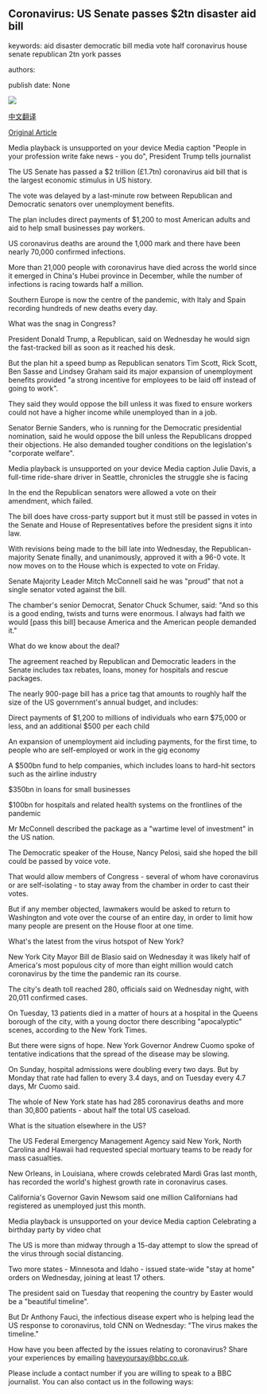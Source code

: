 ## Coronavirus: US Senate passes $2tn disaster aid bill

keywords: aid disaster democratic bill media vote half coronavirus house senate republican 2tn york passes

authors: 

publish date: None

![](https://ichef.bbci.co.uk/images/ic/1024x576/p087q32b.jpg)

[中文翻译](Coronavirus%3A%20US%20Senate%20passes%20%242tn%20disaster%20aid%20bill_zh.md)

[Original Article](https://www.bbc.com/news/world-us-canada-52033863)

Media playback is unsupported on your device Media caption "People in your profession write fake news - you do", President Trump tells journalist

The US Senate has passed a $2 trillion (£1.7tn) coronavirus aid bill that is the largest economic stimulus in US history.

The vote was delayed by a last-minute row between Republican and Democratic senators over unemployment benefits.

The plan includes direct payments of $1,200 to most American adults and aid to help small businesses pay workers.

US coronavirus deaths are around the 1,000 mark and there have been nearly 70,000 confirmed infections.

More than 21,000 people with coronavirus have died across the world since it emerged in China's Hubei province in December, while the number of infections is racing towards half a million.

Southern Europe is now the centre of the pandemic, with Italy and Spain recording hundreds of new deaths every day.

What was the snag in Congress?

President Donald Trump, a Republican, said on Wednesday he would sign the fast-tracked bill as soon as it reached his desk.

But the plan hit a speed bump as Republican senators Tim Scott, Rick Scott, Ben Sasse and Lindsey Graham said its major expansion of unemployment benefits provided "a strong incentive for employees to be laid off instead of going to work".

They said they would oppose the bill unless it was fixed to ensure workers could not have a higher income while unemployed than in a job.

Senator Bernie Sanders, who is running for the Democratic presidential nomination, said he would oppose the bill unless the Republicans dropped their objections. He also demanded tougher conditions on the legislation's "corporate welfare".

Media playback is unsupported on your device Media caption Julie Davis, a full-time ride-share driver in Seattle, chronicles the struggle she is facing

In the end the Republican senators were allowed a vote on their amendment, which failed.

The bill does have cross-party support but it must still be passed in votes in the Senate and House of Representatives before the president signs it into law.

With revisions being made to the bill late into Wednesday, the Republican-majority Senate finally, and unanimously, approved it with a 96-0 vote. It now moves on to the House which is expected to vote on Friday.

Senate Majority Leader Mitch McConnell said he was "proud" that not a single senator voted against the bill.

The chamber's senior Democrat, Senator Chuck Schumer, said: "And so this is a good ending, twists and turns were enormous. I always had faith we would [pass this bill] because America and the American people demanded it."

What do we know about the deal?

The agreement reached by Republican and Democratic leaders in the Senate includes tax rebates, loans, money for hospitals and rescue packages.

The nearly 900-page bill has a price tag that amounts to roughly half the size of the US government's annual budget, and includes:

Direct payments of $1,200 to millions of individuals who earn $75,000 or less, and an additional $500 per each child

An expansion of unemployment aid including payments, for the first time, to people who are self-employed or work in the gig economy

A $500bn fund to help companies, which includes loans to hard-hit sectors such as the airline industry

$350bn in loans for small businesses

$100bn for hospitals and related health systems on the frontlines of the pandemic

Mr McConnell described the package as a "wartime level of investment" in the US nation.

The Democratic speaker of the House, Nancy Pelosi, said she hoped the bill could be passed by voice vote.

That would allow members of Congress - several of whom have coronavirus or are self-isolating - to stay away from the chamber in order to cast their votes.

But if any member objected, lawmakers would be asked to return to Washington and vote over the course of an entire day, in order to limit how many people are present on the House floor at one time.

What's the latest from the virus hotspot of New York?

New York City Mayor Bill de Blasio said on Wednesday it was likely half of America's most populous city of more than eight million would catch coronavirus by the time the pandemic ran its course.

The city's death toll reached 280, officials said on Wednesday night, with 20,011 confirmed cases.

On Tuesday, 13 patients died in a matter of hours at a hospital in the Queens borough of the city, with a young doctor there describing "apocalyptic" scenes, according to the New York Times.

But there were signs of hope. New York Governor Andrew Cuomo spoke of tentative indications that the spread of the disease may be slowing.

On Sunday, hospital admissions were doubling every two days. But by Monday that rate had fallen to every 3.4 days, and on Tuesday every 4.7 days, Mr Cuomo said.

The whole of New York state has had 285 coronavirus deaths and more than 30,800 patients - about half the total US caseload.

What is the situation elsewhere in the US?

The US Federal Emergency Management Agency said New York, North Carolina and Hawaii had requested special mortuary teams to be ready for mass casualties.

New Orleans, in Louisiana, where crowds celebrated Mardi Gras last month, has recorded the world's highest growth rate in coronavirus cases.

California's Governor Gavin Newsom said one million Californians had registered as unemployed just this month.

Media playback is unsupported on your device Media caption Celebrating a birthday party by video chat

The US is more than midway through a 15-day attempt to slow the spread of the virus through social distancing.

Two more states - Minnesota and Idaho - issued state-wide "stay at home" orders on Wednesday, joining at least 17 others.

The president said on Tuesday that reopening the country by Easter would be a "beautiful timeline".

But Dr Anthony Fauci, the infectious disease expert who is helping lead the US response to coronavirus, told CNN on Wednesday: "The virus makes the timeline."

How have you been affected by the issues relating to coronavirus? Share your experiences by emailing haveyoursay@bbc.co.uk.

Please include a contact number if you are willing to speak to a BBC journalist. You can also contact us in the following ways: